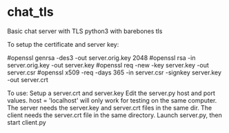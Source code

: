 # chat_tls
Basic chat server with TLS
python3 with barebones tls

To setup the certificate and server key:

 #openssl genrsa -des3 -out server.orig.key 2048
 #openssl rsa -in server.orig.key -out server.key
 #openssl req -new -key server.key -out server.csr
 #openssl x509 -req -days 365 -in server.csr -signkey server.key -out server.crt

To use:
Setup a server.crt and server.key
Edit the server.py host and port values. host = 'localhost' will only work for testing on the same computer.
The server needs the server.key and server.crt files in the same dir. The client needs the server.crt file in the same directory. Launch server.py, then start client.py
